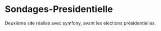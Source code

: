 # Sondages-Presidentielle

Deuxième site réalisé avec symfony, avant les elections présidentielles.
